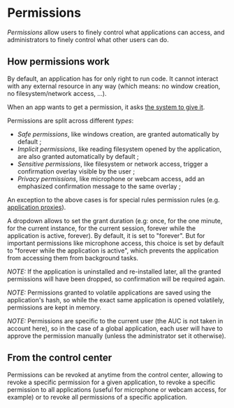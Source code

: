 # Permissions

_Permissions_ allow users to finely control what applications can access, and administrators to finely control what other users can do.

## How permissions work

By default, an application has for only right to run code. It cannot interact with any external resource in any way (which means: no window creation, no filesystem/network access, ...).

When an app wants to get a permission, it asks [the system to give it](../specs/services.md#sysgrid).

Permissions are split across different _types_:

* _Safe permissions_, like windows creation, are granted automatically by default ;
* _Implicit permissions_, like reading filesystem opened by the application, are also granted automatically by default ;
* _Sensitive permissions_, like filesystem or network access, trigger a confirmation overlay visible by the user ;
* _Privacy permissions_, like microphone or webcam access, add an emphasized confirmation message to the same overlay ;

An exception to the above cases is for special rules permission rules (e.g. [application proxies](../technical/dev-mode.md#application-proxies)).

A dropdown allows to set the grant duration (e.g: once, for the one minute, for the current instance, for the current session, forever while the application is active, forever).
By default, it is set to "forever". But for important permissions like microphone access, this choice is set by default to "forever while the application is active", which prevents the application from accessing them from background tasks.

_NOTE:_ If the application is uninstalled and re-installed later, all the granted permissions will have been dropped, so confirmation will be required again.

_NOTE:_ Permissions granted to volatile applications are saved using the application's hash, so while the exact same application is opened volatilely, permissions are kept in memory.

_NOTE:_ Permissions are specific to the current user (the AUC is not taken in account here), so in the case of a global application, each user will have to approve the permission manually (unless the administrator set it otherwise).

## From the control center

Permissions can be revoked at anytime from the control center, allowing to revoke a specific permission for a given application, to revoke a specific permission to all applications (useful for microphone or webcam access, for example) or to revoke all permissions of a specific application.
